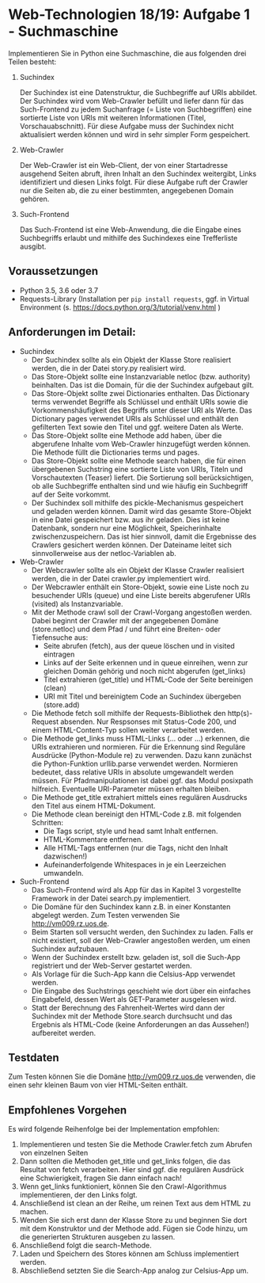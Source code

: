 # Web-Technologien 18/19: Aufgabe 1 - Suchmaschine

Implementieren Sie in Python eine Suchmaschine, die aus folgenden drei Teilen besteht:

1. Suchindex

    Der Suchindex ist eine Datenstruktur, die Suchbegriffe auf URIs abbildet. Der Suchindex wird vom Web-Crawler befüllt und liefer dann für das Such-Frontend zu jedem Suchanfrage (= Liste von Suchbegriffen) eine sortierte Liste von URIs mit weiteren Informationen (Titel, Vorschauabschnitt). Für diese Aufgabe muss der Suchindex nicht aktualisiert werden können und wird in sehr simpler Form gespeichert.
     
2. Web-Crawler

    Der Web-Crawler ist ein Web-Client, der von einer Startadresse ausgehend Seiten abruft, ihren Inhalt an den Suchindex weitergibt, Links identifiziert und diesen Links folgt. Für diese Aufgabe ruft der Crawler nur die Seiten ab, die zu einer bestimmten, angegebenen Domain gehören.
     
3. Such-Frontend

    Das Such-Frontend ist eine Web-Anwendung, die die Eingabe eines Suchbegriffs erlaubt und mithilfe des Suchindexes eine Trefferliste ausgibt.

## Voraussetzungen
- Python 3.5, 3.6 oder 3.7
- Requests-Library (Installation per `pip install requests`, ggf. in Virtual Environment (s. https://docs.python.org/3/tutorial/venv.html )

## Anforderungen im Detail:

- Suchindex
    - Der Suchindex sollte als ein Objekt der Klasse Store realisiert werden, die in der Datei story.py realisiert wird.
    - Das Store-Objekt sollte eine Instanzvariable netloc (bzw. authority) beinhalten. Das ist die Domain, für die der Suchindex aufgebaut gilt.
    - Das Store-Objekt sollte zwei Dictionaries enthalten. Das Dictionary terms verwendet Begriffe als Schlüssel und enthält URIs sowie die Vorkommenshäufigkeit des Begriffs unter dieser URI als Werte. Das Dictionary pages verwendet URIs als Schlüssel und enthält den gefilterten Text sowie den Titel und ggf. weitere Daten als Werte.
    - Das Store-Objekt sollte eine Methode add haben, über die abgerufene Inhalte vom Web-Crawler hinzugefügt werden können. Die Methode füllt die Dictionaries terms und pages.
    - Das Store-Objekt sollte eine Methode search haben, die für einen übergebenen Suchstring eine sortierte Liste von URIs, Titeln und Vorschautexten (Teaser) liefert. Die Sortierung soll berücksichtigen, ob alle Suchbegriffe enthalten sind und wie häufig ein Suchbegriff auf der Seite vorkommt.
    - Der Suchindex soll mithilfe des pickle-Mechanismus gespeichert und geladen werden können. Damit wird das gesamte Store-Objekt in eine Datei gespeichert bzw. aus ihr geladen. Dies ist keine Datenbank, sondern nur eine Möglichkeit, Speicherinhalte zwischenzuspeichern. Das ist hier sinnvoll, damit die Ergebnisse des Crawlers gesichert werden können. Der Dateiname leitet sich sinnvollerweise aus der netloc-Variablen ab.
- Web-Crawler
    - Der Webcrawler sollte als ein Objekt der Klasse Crawler realisiert werden, die in der Datei crawler.py implementiert wird.
    - Der Webcrawler enthält ein Store-Objekt, sowie eine Liste noch zu besuchender URIs (queue) und eine Liste bereits abgerufener URIs (visited) als Instanzvariable.
    - Mit der Methode crawl soll der Crawl-Vorgang angestoßen werden. Dabei beginnt der Crawler mit der angegebenen Domäne (store.netloc) und dem Pfad / und führt eine Breiten- oder Tiefensuche aus:
        - Seite abrufen (fetch), aus der queue löschen und in visited eintragen
        - Links auf der Seite erkennen und in queue einreihen, wenn zur gleichen Domän gehörig und noch nicht abgerufen (get_links)
        - Titel extrahieren (get_title) und HTML-Code der Seite bereinigen (clean)
        - URI mit Titel und bereinigtem Code an Suchindex übergeben (store.add)
    - Die Methode fetch soll mithilfe der Requests-Bibliothek den http(s)-Request absenden. Nur Respsonses mit Status-Code 200, und einem HTML-Content-Typ sollen weiter verarbeitet werden.
    - Die Methode get_links muss HTML-Links (... oder ...) erkennen, die URIs extrahieren und normieren. Für die Erkennung sind Reguläre Ausdrücke (Python-Module re) zu verwenden. Dazu kann zunächst die Python-Funktion urllib.parse verwendet werden. Normieren bedeutet, dass relative URIs in absolute umgewandelt werden müssen. Für Pfadmanipulationen ist dabei ggf. das Modul posixpath hilfreich. Eventuelle URI-Parameter müssen erhalten bleiben.
    - Die Methode get_title extrahiert mittels eines regulären Ausdrucks den Titel aus einem HTML-Dokument.
    - Die Methode clean bereinigt den HTML-Code z.B. mit folgenden Schritten:
        - Die Tags script, style und head samt Inhalt entfernen.
        - HTML-Kommentare entfernen.
        - Alle HTML-Tags entfernen (nur die Tags, nicht den Inhalt dazwischen!)
        - Aufeinanderfolgende Whitespaces in je ein Leerzeichen umwandeln.
- Such-Frontend
    - Das Such-Frontend wird als App für das in Kapitel 3 vorgestellte Framework in der Datei search.py implementiert.
    - Die Domäne für den Suchindex kann z.B. in einer Konstanten abgelegt werden. Zum Testen verwenden Sie http://vm009.rz.uos.de.
    - Beim Starten soll versucht werden, den Suchindex zu laden. Falls er nicht existiert, soll der Web-Crawler angestoßen werden, um einen Suchindex aufzubauen.
    - Wenn der Suchindex erstellt bzw. geladen ist, soll die Such-App registriert und der Web-Server gestartet werden.
    - Als Vorlage für die Such-App kann die Celsius-App verwendet werden.
    - Die Eingabe des Suchstrings geschieht wie dort über ein einfaches Eingabefeld, dessen Wert als GET-Parameter ausgelesen wird.
    - Statt der Berechnung des Fahrenheit-Wertes wird dann der Suchindex mit der Methode Store.search durchsucht und das Ergebnis als HTML-Code (keine Anforderungen an das Aussehen!) aufbereitet werden.

## Testdaten
Zum Testen können Sie die Domäne http://vm009.rz.uos.de verwenden, die einen sehr kleinen Baum von vier HTML-Seiten enthält.

## Empfohlenes Vorgehen

Es wird folgende Reihenfolge bei der Implementation empfohlen:

1. Implementieren und testen Sie die Methode Crawler.fetch zum Abrufen von einzelnen Seiten
2. Dann sollten die Methoden get_title und get_links folgen, die das Resultat von fetch verarbeiten. Hier sind ggf. die regulären Ausdrück eine Schwierigkeit, fragen Sie dann einfach nach!
3. Wenn get_links funktioniert, können Sie den Crawl-Algorithmus implementieren, der den Links folgt.
4. Anschließend ist clean an der Reihe, um reinen Text aus dem HTML zu machen.
5. Wenden Sie sich erst dann der Klasse Store zu und beginnen Sie dort mit dem Konstruktor und der Methode add. Fügen sie Code hinzu, um die generierten Strukturen ausgeben zu lassen.
6. Anschließend folgt die search-Methode.
7. Laden und Speichern des Stores können am Schluss implementiert werden.
8. Abschließend setzten Sie die Search-App analog zur Celsius-App um.
